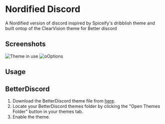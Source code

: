 # Nordified Discord
A Nordified version of discord inspired by Spiceify's dribblish theme and built ontop of the ClearVision theme for Better discord

## Screenshots

![Theme in use](https://i.imgur.com/XnR71wn.png)
![oOptions](https://i.imgur.com/MpQrpfV.png)

## Usage

## BetterDiscord

1. Download the BetterDiscord theme file from [here](https://github.com/DagCord/blob/main/BetterDiscord/Wildberry.theme.css).
2. Locate your BetterDiscord themes folder by clicking the "Open Themes Folder" button in your themes tab.
3. Enable the theme.
